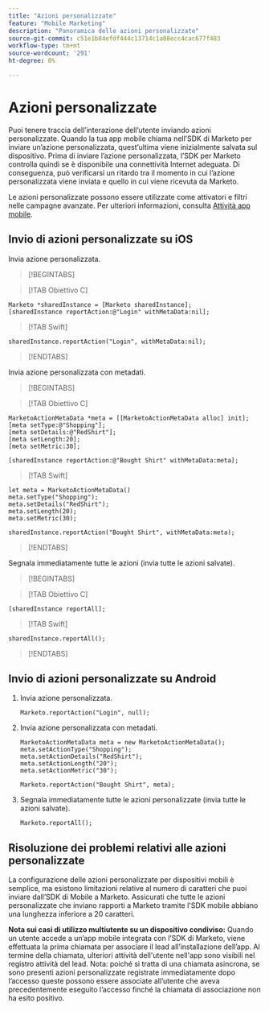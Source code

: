 ```yaml
---
title: "Azioni personalizzate"
feature: "Mobile Marketing"
description: "Panoramica delle azioni personalizzate"
source-git-commit: c51e1b84efdf444c13714c1a08ecc4cac677f483
workflow-type: tm+mt
source-wordcount: '291'
ht-degree: 0%

---
```



# Azioni personalizzate

Puoi tenere traccia dell’interazione dell’utente inviando azioni personalizzate. Quando la tua app mobile chiama nell’SDK di Marketo per inviare un’azione personalizzata, quest’ultima viene inizialmente salvata sul dispositivo. Prima di inviare l’azione personalizzata, l’SDK per Marketo controlla quindi se è disponibile una connettività Internet adeguata. Di conseguenza, può verificarsi un ritardo tra il momento in cui l’azione personalizzata viene inviata e quello in cui viene ricevuta da Marketo.

Le azioni personalizzate possono essere utilizzate come attivatori e filtri nelle campagne avanzate. Per ulteriori informazioni, consulta [Attività app mobile](https://experienceleague.adobe.com/en/docs/marketo/using/product-docs/core-marketo-concepts/smart-campaigns/flow-actions/triggers-and-filters-for-mobile-smart-campaigns).

## Invio di azioni personalizzate su iOS

Invia azione personalizzata.

>[!BEGINTABS]

>[!TAB Obiettivo C]

```
Marketo *sharedInstance = [Marketo sharedInstance];
[sharedInstance reportAction:@"Login" withMetaData:nil];
```

>[!TAB Swift]

```
sharedInstance.reportAction("Login", withMetaData:nil);
```

>[!ENDTABS]

Invia azione personalizzata con metadati.

>[!BEGINTABS]

>[!TAB Obiettivo C]

```
MarketoActionMetaData *meta = [[MarketoActionMetaData alloc] init];
[meta setType:@"Shopping"];
[meta setDetails:@"RedShirt"];
[meta setLength:20];
[meta setMetric:30];

[sharedInstance reportAction:@"Bought Shirt" withMetaData:meta];
```

>[!TAB Swift]

```
let meta = MarketoActionMetaData()
meta.setType("Shopping");
meta.setDetails("RedShirt");
meta.setLength(20);
meta.setMetric(30);

sharedInstance.reportAction("Bought Shirt", withMetaData:meta);
```

>[!ENDTABS]

Segnala immediatamente tutte le azioni (invia tutte le azioni salvate).

>[!BEGINTABS]

>[!TAB Obiettivo C]

```
[sharedInstance reportAll];
```

>[!TAB Swift]

```
sharedInstance.reportAll();
```

>[!ENDTABS]

## Invio di azioni personalizzate su Android

1. Invia azione personalizzata.

   ```
   Marketo.reportAction("Login", null);
   ```

1. Invia azione personalizzata con metadati.

   ```
   MarketoActionMetaData meta = new MarketoActionMetaData();
   meta.setActionType("Shopping");
   meta.setActionDetails("RedShirt");
   meta.setActionLength("20");
   meta.setActionMetric("30");
   
   Marketo.reportAction("Bought Shirt", meta);
   ```

1. Segnala immediatamente tutte le azioni personalizzate (invia tutte le azioni salvate).

   ```
   Marketo.reportAll();
   ```

## Risoluzione dei problemi relativi alle azioni personalizzate

La configurazione delle azioni personalizzate per dispositivi mobili è semplice, ma esistono limitazioni relative al numero di caratteri che puoi inviare dall’SDK di Mobile a Marketo. Assicurati che tutte le azioni personalizzate che inviano rapporti a Marketo tramite l&#39;SDK mobile abbiano una lunghezza inferiore a 20 caratteri.

**Nota sui casi di utilizzo multiutente su un dispositivo condiviso:** Quando un utente accede a un’app mobile integrata con l’SDK di Marketo, viene effettuata la prima chiamata per associare il lead all’installazione dell’app. Al termine della chiamata, ulteriori attività dell&#39;utente nell&#39;app sono visibili nel registro attività del lead. Nota: poiché si tratta di una chiamata asincrona, se sono presenti azioni personalizzate registrate immediatamente dopo l’accesso queste possono essere associate all’utente che aveva precedentemente eseguito l’accesso finché la chiamata di associazione non ha esito positivo.
